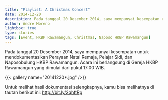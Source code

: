 ```yaml
---
title: "Playlist: A Christmas Concert"
date: 2014-12-20
description: Pada tanggal 20 Desember 2014, saya mempunyai kesempatan untuk mendokumentasikan Perayaan Natal Remaja, Pelajar Sidi, dan Naposobulung HKBP Rawamangun.
author: Andre Moreno
lightbox: true
type: stories
tags: [Event, HKBP Rawamangun, Christmas, Naposo HKBP Rawamangun]
---
```



Pada tanggal 20 Desember 2014, saya mempunyai kesempatan untuk mendokumentasikan Perayaan Natal Remaja, Pelajar Sidi, dan Naposobulung HKBP Rawamangun. Acara ini berlangsung di Gereja HKBP Rawamangun yang dimulai dari pukul 17:00 WIB.

{{< gallery name="20141220*.jpg" />}}

Untuk melihat hasil dokumentasi selengkapnya, kamu bisa melihatnya di tautan berikut ini: <a href="http://bit.ly/2qhftRp">http://bit.ly/2qhftRp</a>